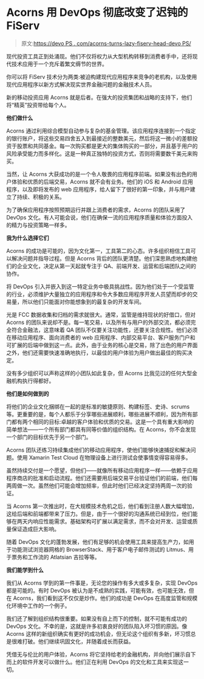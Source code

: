# Acorns 用 DevOps 彻底改变了迟钝的 FiServ

> 原文:[https://devo PS . com/acorns-turns-lazy-fiserv-head-devo PS/](https://devops.com/acorns-turns-sluggish-fiserv-head-devops/)

现代投资工具正到处涌现。他们不仅将权力从大型机构转移到消费者手中，还将现代技术应用于一个充斥着繁文缛节的世界。

你可以将 FiServ 技术分为两类:被迫构建现代应用程序来竞争的老机构，以及使用现代应用程序以新方式解决现实世界金融问题的金融技术人员。

新的移动投资应用 Acorns 就是后者。在强大的投资集团和战略的支持下，他们将“精英”投资带给每个人。

**他们做什么**

Acorns 通过利用综合模型自动参与复杂的基金管理。该应用程序连接到一个指定的银行账户，将这些交易四舍五入到最接近的整数美元，然后将这一微小的差额投资于股票和共同基金。每一次购买都是更大的集体购买的一部分，并且基于用户的风险承受能力而多样化。这是一种真正独特的投资方式，否则将需要数千美元来购买。

当然，让 Acorns 大获成功的是一个令人敬畏的应用程序前端。如果没有出色的用户体验和优质的后端交易，Acorns 就不会有业务。他们的 iOS 和 Android 应用程序，以及即将发布的 web 应用程序，给人留下了很好的第一印象，并与用户建立了持续、积极的关系。

为了确保应用程序按照预期运行并跟上消费者的需求，Acorns 的团队采用了 DevOps 文化。有人可能会说，他们在确保一流的应用程序质量和体验方面投入的精力与投资策略一样多。

**我为什么选择它们**

Acorns 的成功是可能的，因为文化第一，工具第二的心态。许多组织相信工具可以解决问题并指导过程。但是 Acorns 背后的团队更清楚。他们深思熟虑地构建他们的企业文化，决定从第一天起就专注于 QA、前端开发、运营和后端团队之间的协作。

将 DevOps 引入并嵌入到这一特定业务中极具挑战性。因为他们处于一个受监管的行业，必须维护大量独立的应用程序和令大多数应用程序开发人员望而却步的交易量，所以他们只能面对你能想象到的最复杂的开发车间。

光是 FCC 数据收集和归档的需求就很大。通常，监管是维持现状的好借口，但对 Acorns 的团队来说却不是。每一笔交易，以及所有与用户的外部交流，都必须完全符合金融法，这意味着 QA 团队不仅要关注功能性，还要关注合规性。他们必须在移动应用程序、面向消费者的 web 应用程序、内部交易平台、客户服务门户和可扩展的后端中做到这一点。此外，由于业务的核心是交易，除了出色的用户界面之外，他们还需要快速准确地执行，以最佳的用户体验为用户做出最佳的购买决定。

没有多少组织可以声称这样的小团队如此复杂，但 Acorns 比我见过的任何大型金融机构执行得都好。

**他们是如何做到的**

将他们的企业文化捆绑在一起的是标准的敏捷原则、构建标签、史诗、scrums 等。更重要的是，每个人都乐于分享哪些进展顺利，哪些进展不顺利，因为所有部门都有两个相同的目标:卓越的客户体验和优质的交易。这是一个具有重大影响的简单想法——一个所有部门都具有同等价值的组织结构。在 Acorns，你不会发现一个部门的目标优先于另一个部门。

Acorns 团队还练习持续集成他们的移动应用程序，使他们能够快速捕捉和解决问题。使用 Xamarin Test Cloud 在物理设备上进行测试会使事情变得容易得多。

虽然持续交付是一个愿望，但他们——就像所有移动应用程序一样——依赖于应用程序商店的批准和启动流程。他们还需要用后端交易平台验证他们的前端，他们每两周做一次。虽然他们可能会增加频率，但此时他们已经决定坚持两周一次的验证。

当 Acorns 第一次推出时，在大规模技术危机之后，他们看到注册人数大幅增加，这给后端和前端都带来了压力。但是，由于一个很好的沟通系统已经到位，他们能够在两天内响应性能需求。基础架构可扩展以满足需求，而不会对开发、运营或质量保证造成巨大影响。

随着 DevOps 文化的蓬勃发展，他们有足够的机会使用工具来提高生产力，如用于功能测试浏览器网格的 BrowserStack、用于客户电子邮件测试的 Litmus、用于票务和工作流的 Atlatsian 吉拉等等。

**我们能学到什么**

我们从 Acorns 学到的第一件事是，无论您的操作有多大或多复杂，实现 DevOps 都是可能的。有时 DevOps 被认为是不成熟的实践，可能有效，也可能无效，但在 Acorns，我们看到这不仅仅是炒作。他们的成功是 DevOps 在高度监管和规模化环境中工作的一个例子。

我们还了解到组织结构很重要。如果没有自上而下的控制，就不可能有成功的 DevOps 文化。不幸的是，这就是许多初衷良好的团队陷入坏习惯的原因。像 Acorns 这样的新组织确实有更好的成功机会，但无论这个组织有多新，坏习惯总是很难打破。他们继续巩固文化，并随着成长而获益。

凭借无与伦比的用户体验，Acorns 将它坚持给老的金融机构，并向他们展示自下而上的软件开发可以做什么。他们正在利用 DevOps 的文化和工具来实现这一切。